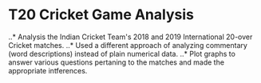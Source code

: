 # T20 Cricket Game Analysis

..* Analysis the Indian Cricket Team's 2018 and 2019 International 20-over Cricket matches. 
..* Used a different approach of analyzing commentary (word descriptions) instead of plain numerical data. 
..* Plot graphs to answer various questions pertaning to the matches and made the appropriate intferences. 
